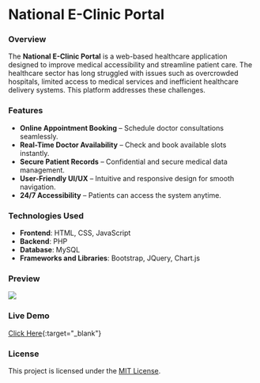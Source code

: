 # National E-Clinic Portal

### Overview
The **National E-Clinic Portal** is a web-based healthcare application designed to improve medical accessibility and streamline patient care. The healthcare sector has long struggled with issues such as overcrowded hospitals, limited access to medical services and inefficient healthcare delivery systems. This platform addresses these challenges.

### Features
- **Online Appointment Booking** – Schedule doctor consultations seamlessly.  
- **Real-Time Doctor Availability** – Check and book available slots instantly.  
- **Secure Patient Records** – Confidential and secure medical data management.  
- **User-Friendly UI/UX** – Intuitive and responsive design for smooth navigation.  
- **24/7 Accessibility** – Patients can access the system anytime.  

### Technologies Used
- **Frontend**: HTML, CSS, JavaScript
- **Backend**: PHP
- **Database**: MySQL
- **Frameworks and Libraries**: Bootstrap, JQuery, Chart.js

### Preview
![](/assets/others.gif)


### Live Demo
[Click Here](https://www.national-e-clinic-portal.wuaze.com/){:target="_blank"}

### License
This project is licensed under the [MIT License](LICENSE).


